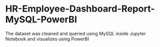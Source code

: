 # HR-Employee-Dashboard-Report-MySQL-PowerBI
The dataset was cleaned and queried using MySQL inside Jupyter Notebook and visualizes using PowerBI
